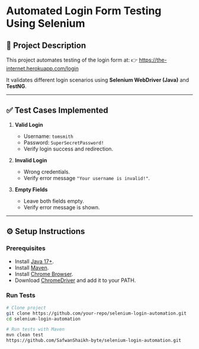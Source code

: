 # Automated Login Form Testing Using Selenium

## 📌 Project Description
This project automates testing of the login form at:
👉 https://the-internet.herokuapp.com/login

It validates different login scenarios using **Selenium WebDriver (Java)** and **TestNG**.

---

## ✅ Test Cases Implemented
1. **Valid Login**
   - Username: `tomsmith`
   - Password: `SuperSecretPassword!`
   - Verify login success and redirection.

2. **Invalid Login**
   - Wrong credentials.
   - Verify error message `"Your username is invalid!"`.

3. **Empty Fields**
   - Leave both fields empty.
   - Verify error message is shown.

---

## ⚙️ Setup Instructions
### Prerequisites
- Install [Java 17+](https://adoptium.net/).
- Install [Maven](https://maven.apache.org/).
- Install [Chrome Browser](https://www.google.com/chrome/).
- Download [ChromeDriver](https://chromedriver.chromium.org/downloads) and add it to your PATH.

### Run Tests
```bash
# Clone project
git clone https://github.com/your-repo/selenium-login-automation.git
cd selenium-login-automation

# Run tests with Maven
mvn clean test
https://github.com/SafwanShaikh-byte/selenium-login-automation.git
 
 
